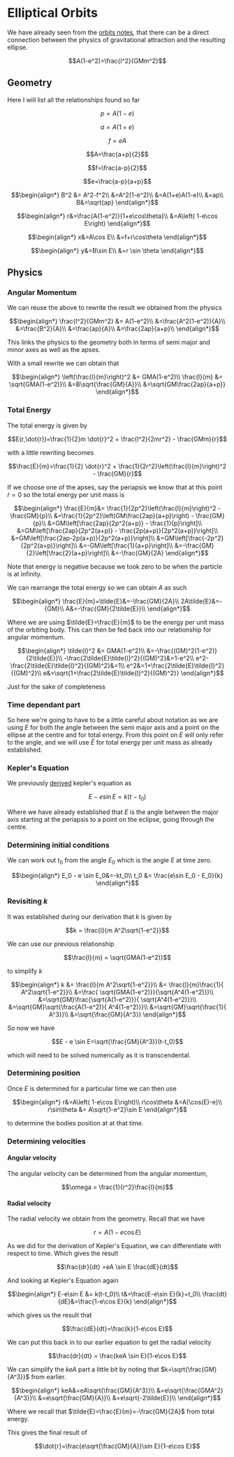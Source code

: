 # Elliptical Orbits

We have already seen from the [orbits notes](./Orbits.md), that there can be a direct connection between the physics of gravitational attraction and the resulting ellipse.

```math
A(1-e^2)=\frac{l^2}{GMm^2}
```

## Geometry

Here I will list all the relationships found so far

```math
p=A(1-e)
```

```math
a=A(1+e)
```

```math
f=eA
```

```math
A=\frac{a+p}{2}
```

```math
f=\frac{a-p}{2}
```

```math
e=\frac{a-p}{a+p}
```

```math
\begin{align*}
B^2 &= A^2-f^2\\
&=A^2(1-e^2)\\
&=A(1+e)A(1-e)\\
&=ap\\
B&=\sqrt{ap}
\end{align*}
```

```math
\begin{align*}
r&=\frac{A(1-e^2)}{1+e\cos\theta}\\
&=A\left( 1-e\cos E\right)
\end{align*}
```

```math
\begin{align*}
x&=A\cos E\\
&=f+r\cos\theta
\end{align*}
```

```math
\begin{align*}
y&=B\sin E\\
&=r \sin \theta
\end{align*}
```

## Physics

### Angular Momentum

We can reuse the above to rewrite the result we obtained from the physics

```math
\begin{align*}
\frac{l^2}{GMm^2} &= A(1-e^2)\\
&=\frac{A^2(1-e^2)}{A}\\
&=\frac{B^2}{A}\\
&=\frac{ap}{A}\\
&=\frac{2ap}{a+p}\\
\end{align*}
```

This links the physics to the geometry both in terms of semi major and minor axes as well as the apses.

With a small rewrite we can obtain that

```math
\begin{align*}
\left(\frac{l}{m}\right)^2 &= GMA(1-e^2)\\
\frac{l}{m} &= \sqrt{GMA(1-e^2)}\\
&=B\sqrt{\frac{GM}{A}}\\
&=\sqrt{GM\frac{2ap}{a+p}}
\end{align*}
```

### Total Energy

The total energy is given by

```math
E(r,\dot{r})=\frac{1}{2}m \dot{r}^2 +  \frac{l^2}{2mr^2} - \frac{GMm}{r}
```

with a little rewriting becomes

```math
\frac{E}{m}=\frac{1}{2} \dot{r}^2 +  \frac{1}{2r^2}\left(\frac{l}{m}\right)^2 - \frac{GM}{r}
```

If we choose one of the apses, say the periapsis we know that at this point $\dot{r}=0$ so the total energy per unit mass is

```math
\begin{align*}
\frac{E}{m}&= \frac{1}{2p^2}\left(\frac{l}{m}\right)^2 - \frac{GM}{p}\\
&=\frac{1}{2p^2}\left(GM\frac{2ap}{a+p}\right) - \frac{GM}{p}\\
&=GM\left[\frac{2ap}{2p^2(a+p)} - \frac{1}{p}\right]\\
&=GM\left[\frac{2ap}{2p^2(a+p)} - \frac{2p(a+p)}{2p^2(a+p)}\right]\\
&=GM\left[\frac{2ap-2p(a+p)}{2p^2(a+p)}\right]\\
&=GM\left[\frac{-2p^2}{2p^2(a+p)}\right]\\
&=-GM\left[\frac{1}{a+p}\right]\\
&=-\frac{GM}{2}\left[\frac{2}{a+p}\right]\\
&=-\frac{GM}{2A}
\end{align*}
```

Note that energy is negative because we took zero to be when the particle is at infinity.

We can rearrange the total energy so we can obtain $A$ as such

```math
\begin{align*}
\frac{E}{m}=\tilde{E}&=-\frac{GM}{2A}\\
2A\tilde{E}&=-{GM}\\
A&=-\frac{GM}{2\tilde{E}}\\
\end{align*}
```

Where we are using $\tilde{E}=\frac{E}{m}$ to be the energy per unit mass of the orbiting body. This can then be fed back into our relationship for angular momentum.

```math
\begin{align*}
\tilde{l}^2 &= GMA(1-e^2)\\
&=-\frac{(GM)^2(1-e^2)}{2\tilde{E}}\\
-\frac{2\tilde{E}\tilde{l}^2}{(GM)^2}&=1-e^2\\
e^2-\frac{2\tilde{E}\tilde{l}^2}{(GM)^2}&=1\\
e^2&=1+\frac{2\tilde{E}\tilde{l}^2}{(GM)^2}\\
e&=\sqrt{1+\frac{2\tilde{E}\tilde{l}^2}{(GM)^2}}
\end{align*}
```

Just for the sake of completeness

### Time dependant part

So here we're going to have to be a little careful about notation as we are using $E$ for both the angle between the semi major axis and a point on the ellipse at the centre and for total energy. From this point on $E$ will only refer to the angle, and we will use $\tilde{E}$ for total energy per unit mass as already established.

### Kepler's Equation

We previously [derived](KeplersEquation.md) kepler's equation as

```math
E - e \sin E=k(t-t_0)
```

Where we have already established that $E$ is the angle between the major axis starting at the periapsis to a point on the eclipse, going through the centre.

### Determining initial conditions

We can work out $t_0$ from the angle $E_0$ which is the angle $E$ at time zero.

```math
\begin{align*}
E_0 - e \sin E_0&=-kt_0\\
t_0 &= \frac{e\sin E_0 - E_0}{k}
\end{align*}
```

### Revisiting $k$

It was established during our derivation that $k$ is given by

```math
k = \frac{l}{m A^2\sqrt{1-e^2}}
```

We can use our previous relationship

```math
\frac{l}{m} = \sqrt{GMA(1-e^2)}
```

to simplify $k$

```math
\begin{align*}
k &= \frac{l}{m A^2\sqrt{1-e^2}}\\
&= \frac{l}{m}\frac{1}{ A^2\sqrt{1-e^2}}\\
&=\frac{ \sqrt{GMA(1-e^2)}}{\sqrt{A^4(1-e^2)}}\\
&=\sqrt{GM}\frac{\sqrt{A(1-e^2)}}{ \sqrt{A^4(1-e^2)}}\\
&=\sqrt{GM}\sqrt{\frac{A(1-e^2)}{ A^4(1-e^2)}}\\
&=\sqrt{GM}\sqrt{\frac{1}{ A^3}}\\
&=\sqrt{\frac{GM}{A^3}}
\end{align*}
```

So now we have

```math
E - e \sin E=\sqrt{\frac{GM}{A^3}}(t-t_0)
```

which will need to be solved numerically as it is transcendental.

### Determining position

Once $E$ is determined for a particular time we can then use

```math
\begin{align*}
r&=A\left( 1-e\cos E\right)\\
r\cos\theta &=A(\cos(E)-e)\\
r\sin\theta &= A\sqrt{1-e^2}\sin E
\end{align*}
```

to determine the bodies position at at that time.

### Determining velocities

#### Angular velocity

The angular velocity can be determined from the angular momentum,

```math
\omega = \frac{1}{r^2}\frac{l}{m}
```

#### Radial velocity

The radial velocity we obtain from the geometry. Recall that we have

```math
r=A(1-e\cos E)
```

As we did for the derivation of Kepler's Equation, we can differentiate with respect to time. Which gives the result

```math
\frac{dr}{dt} =eA \sin E \frac{dE}{dt}
```

And looking at Kepler's Equation again

```math
\begin{align*}
E-e\sin E &= k(t-t_0)\\
t&=\frac{E-e\sin E}{k}+t_0\\
\frac{dt}{dE}&=\frac{1-e\cos E}{k}
\end{align*}
```

which gives us the result that

```math
\frac{dE}{dt}=\frac{k}{1-e\cos E}
```

We can put this back in to our earlier equation to get the radial velocity

```math
\frac{dr}{dt} = \frac{keA \sin E}{1-e\cos E}
```

We can simplify the $keA$ part a little bit by noting that $k=\sqrt{\frac{GM}{A^3}}$ from earlier.

```math
\begin{align*}
keA&=eA\sqrt{\frac{GM}{A^3}}\\
&=e\sqrt{\frac{GMA^2}{A^3}}\\
&=e\sqrt{\frac{GM}{A}}\\
&=e\sqrt{-2\tilde{E}}\\
\end{align*}
```

Where we recall that $\tilde{E}=\frac{E}{m}=-\frac{GM}{2A}$ from total energy.

This gives the final result of

```math
\dot{r}=\frac{e\sqrt{\frac{GM}{A}}\sin E}{1-e\cos E}
```
